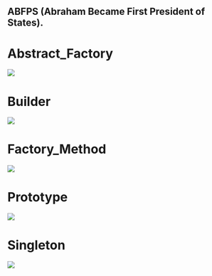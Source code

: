 ## ABFPS (Abraham Became First President of States).

# Abstract_Factory

<img src="https://www.codeproject.com/KB/architecture/430590/Abstract_Factory.jpg"/>

# Builder

<img src="https://www.codeproject.com/KB/architecture/430590/Builder.jpg"/>

# Factory_Method

<img src="https://www.codeproject.com/KB/architecture/430590/Factory_Method.jpg"/>

# Prototype

<img src="https://www.codeproject.com/KB/architecture/430590/Prototype.jpg"/>

# Singleton

<img src="https://www.codeproject.com/KB/architecture/430590/Singleton.jpg"/>
